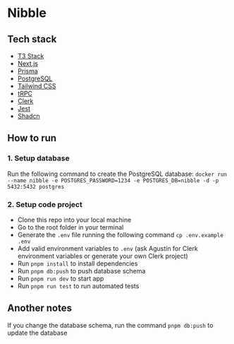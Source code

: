# Nibble

## Tech stack
- [T3 Stack](https://create.t3.gg/)
- [Next.js](https://nextjs.org)
- [Prisma](https://prisma.io)
- [PostgreSQL](https://postgresql.org)
- [Tailwind CSS](https://tailwindcss.com)
- [tRPC](https://trpc.io)
- [Clerk](https://clerk.com/)
- [Jest](https://jestjs.io)
- [Shadcn](https://ui.shadcn.com/)

## How to run

### 1. Setup database
Run the following command to create the PostgreSQL database: `docker run --name nibble -e POSTGRES_PASSWORD=1234 -e POSTGRES_DB=nibble -d -p 5432:5432 postgres`

### 2. Setup code project
- Clone this repo into your local machine
- Go to the root folder in your terminal
- Generate the `.env` file running the following command `cp .env.example .env`
- Add valid environment variables to `.env` (ask Agustín for Clerk environment variables or generate your own Clerk project)
- Run `pnpm install` to install dependencies
- Run `pnpm db:push` to push database schema
- Run `pnpm run dev` to start app
- Run `pnpm run test` to run automated tests

## Another notes

If you change the database schema, run the command `pnpm db:push` to update the database 